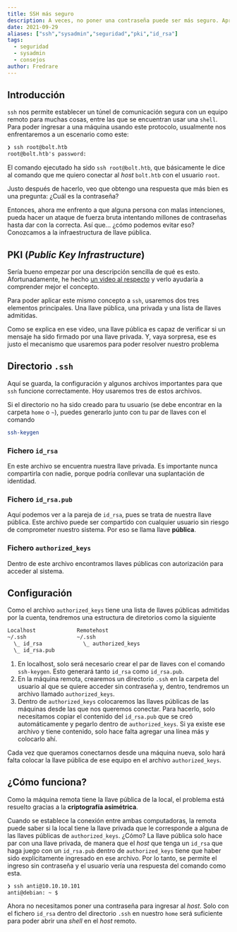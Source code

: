 ```yaml
---
title: SSH más seguro
description: A veces, no poner una contraseña puede ser más seguro. Aprende a usar la infraestructura de llave pública con ssh.
date: 2021-09-29
aliases: ["ssh","sysadmin","seguridad","pki","id_rsa"]
tags:
  - seguridad
  - sysadmin
  - consejos
author: Fredrare
---
```


## Introducción
`ssh` nos permite establecer un túnel de comunicación segura con un equipo remoto para muchas cosas, entre las que se encuentran usar una `shell`. Para poder ingresar a una máquina usando este protocolo, usualmente nos enfrentaremos a un escenario como este:

```txt
❯ ssh root@bolt.htb
root@bolt.htb's password: 
```

El comando ejecutado ha sido `ssh root@bolt.htb`, que básicamente le dice al comando que me quiero conectar al *host* `bolt.htb` con el usuario `root`.

Justo después de hacerlo, veo que obtengo una respuesta que más bien es una pregunta: ¿Cuál es la contraseña?

Entonces, ahora me enfrento a que alguna persona con malas intenciones, pueda hacer un ataque de fuerza bruta intentando millones de contraseñas hasta dar con la correcta. Así que... ¿cómo podemos evitar eso? Conozcamos a la infraestructura de llave pública.

## PKI (*Public Key Infrastructure*)
Sería bueno empezar por una descripción sencilla de qué es esto. Afortunadamente, he hecho [un video al respecto](https://youtu.be/TD05p7ncsp0) y verlo ayudaría a comprender mejor el concepto.

Para poder aplicar este mismo concepto a `ssh`, usaremos dos tres elementos principales. Una llave pública, una privada y una lista de llaves admitidas.

Como se explica en ese video, una llave pública es capaz de verificar si un mensaje ha sido firmado por una llave privada. Y, vaya sorpresa, ese es justo el mecanismo que usaremos para poder resolver nuestro problema

## Directorio `.ssh`
Aquí se guarda, la configuración y algunos archivos importantes para que `ssh` funcione correctamente. Hoy usaremos tres de estos archivos.

Si el directorio no ha sido creado para tu usuario (se debe encontrar en la carpeta `home` o `~`), puedes generarlo junto con tu par de llaves con el comando

```bash
ssh-keygen
```
### Fichero `id_rsa`
En este archivo se encuentra nuestra llave privada. Es importante nunca compartirla con nadie, porque podría conllevar una suplantación de identidad.

### Fichero `id_rsa.pub`

Aquí podemos ver a la pareja de `id_rsa`, pues se trata de nuestra llave pública. Este archivo puede ser compartido con cualquier usuario sin riesgo de comprometer nuestro sistema. Por eso se llama llave **pública**.

### Fichero `authorized_keys`
Dentro de este archivo encontramos llaves públicas con autorización para acceder al sistema.

## Configuración
Como el archivo `authorized_keys` tiene una lista de llaves públicas admitidas por la cuenta, tendremos una estructura de diretorios como la siguiente

```txt
Localhost             Remotehost
~/.ssh                ~/.ssh
  \_ id_rsa             \_ authorized_keys
  \_ id_rsa.pub
```

1. En localhost, solo será necesario crear el par de llaves con el comando `ssh-keygen`. Esto generará tanto `id_rsa` como `id_rsa.pub`.
2. En la máquina remota, crearemos un directorio `.ssh` en la carpeta del usuario al que se quiere acceder sin contraseña y, dentro, tendremos un archivo llamado `authorized_keys`.
3. Dentro de `authorized_keys` colocaremos las llaves públicas de las máquinas desde las que nos queremos conectar. Para hacerlo, solo necesitamos copiar el contenido del `id_rsa.pub` que se creó automáticamente y pegarlo dentro de `authorized_keys`. Si ya existe ese archivo y tiene contenido, solo hace falta agregar una línea más y colocarlo ahí.

Cada vez que queramos conectarnos desde una máquina nueva, solo hará falta colocar la llave pública de ese equipo en el archivo `authorized_keys`.

## ¿Cómo funciona?
Como la máquina remota tiene la llave pública de la local, el problema está resuelto gracias a la **criptografía asimétrica**.

Cuando se establece la conexión entre ambas computadoras, la remota puede saber si la local tiene la llave privada que le corresponde a alguna de las llaves públicas de `authorized_keys`. ¿Cómo? La llave pública solo hace par con una llave privada, de manera que el *host* que tenga un `id_rsa` que haga juego con un `id_rsa.pub` dentro de `authorized_keys` tiene que haber sido explícitamente ingresado en ese archivo. Por lo tanto, se permite el ingreso sin contraseña y el usuario vería una respuesta del comando como esta.

```bash
❯ ssh anti@10.10.10.101
anti@debian: ~ $ 
```

Ahora no necesitamos poner una contraseña para ingresar al *host*. Solo con el fichero `id_rsa` dentro del directorio `.ssh` en nuestro `home` será suficiente para poder abrir una *shell* en el *host* remoto.